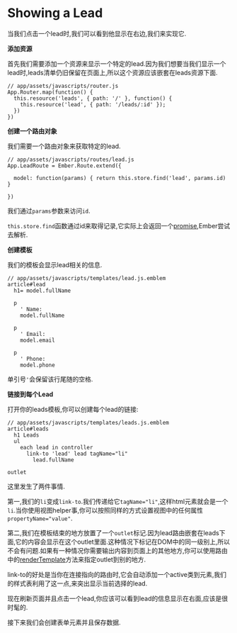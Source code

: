 Showing a Lead
==========

当我们点击一个lead时,我们可以看到他显示在右边,我们来实现它.

**添加资源**

首先我们需要添加一个资源来显示一个特定的lead.因为我们想要当我们显示一个lead时,leads清单仍旧保留在页面上,所以这个资源应该嵌套在leads资源下面.

    // app/assets/javascripts/router.js
    App.Router.map(function() {
      this.resource('leads', { path: '/' }, function() {
        this.resource('lead', { path: '/leads/:id' });
      })
    })
    
**创建一个路由对象**

我们需要一个路由对象来获取特定的lead.

    // app/assets/javascripts/routes/lead.js
    App.LeadRoute = Ember.Route.extend({
    
      model: function(params) { return this.store.find('lead', params.id) }
    
    })
    
我们通过`params`参数来访问`id`.

`this.store.find`函数通过id来取得记录,它实际上会返回一个[promise][1],Ember尝试去解析.

**创建模板**

我们的模板会显示lead相关的信息.

    // app/assets/javascripts/templates/lead.js.emblem
    article#lead
      h1= model.fullName
    
      p
        ' Name:
        model.fullName
    
      p
        ' Email:
        model.email
    
      p
        ' Phone:
        model.phone
        
单引号`'`会保留该行尾随的空格.

**链接到每个Lead**

打开你的leads模板,你可以创建每个lead的链接:

    // app/assets/javascripts/templates/leads.js.emblem
    article#leads
      h1 Leads
      ul
        each lead in controller
          link-to 'lead' lead tagName="li"
            lead.fullName
    
    outlet
    
这里发生了两件事情.

第一,我们的`li`变成`link-to`.我们传递给它`tagName="li"`,这样html元素就会是一个`li`.当你使用视图helper事,你可以按照同样的方式设置视图中的任何属性`propertyName="value"`.

第二,我们在模板结束的地方放置了一个`outlet`标记.因为lead路由嵌套在leads下面,它的内容会显示在这个outlet里面.这种情况下标记在DOM中的同一级别上,所以不会有问题.如果有一种情况你需要输出内容到页面上的其他地方,你可以使用路由中的[renderTemplate][2]方法来指定outlet到别的地方.

link-to的好处是当你在连接指向的路由时,它会自动添加一个active类到元素,我们的样式表利用了这一点,来突出显示当前选择的lead.

现在刷新页面并且点击一个lead,你应该可以看到lead的信息显示在右面,应该是很时髦的.

接下来我们会创建表单元素并且保存数据.


  [1]: http://emberjs.com/api/classes/Ember.RSVP.Promise.html
  [2]: http://emberjs.com/api/classes/Ember.Route.html#method_renderTemplate
